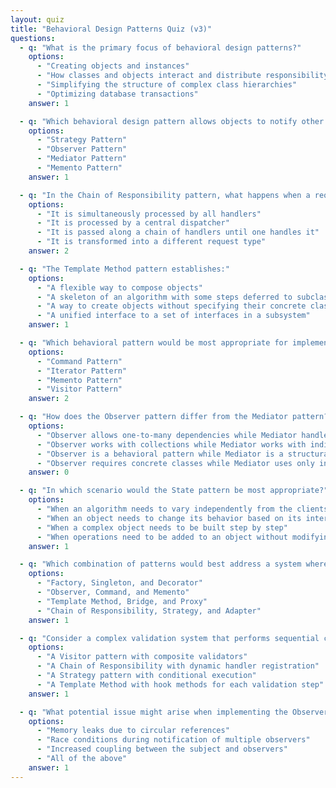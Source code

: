 ```yaml
---
layout: quiz
title: "Behavioral Design Patterns Quiz (v3)"
questions:
  - q: "What is the primary focus of behavioral design patterns?"
    options:
      - "Creating objects and instances"
      - "How classes and objects interact and distribute responsibility"
      - "Simplifying the structure of complex class hierarchies"
      - "Optimizing database transactions"
    answer: 1

  - q: "Which behavioral design pattern allows objects to notify other objects about changes in their state?"
    options:
      - "Strategy Pattern"
      - "Observer Pattern"
      - "Mediator Pattern"
      - "Memento Pattern"
    answer: 1

  - q: "In the Chain of Responsibility pattern, what happens when a request is received?"
    options:
      - "It is simultaneously processed by all handlers"
      - "It is processed by a central dispatcher"
      - "It is passed along a chain of handlers until one handles it"
      - "It is transformed into a different request type"
    answer: 2

  - q: "The Template Method pattern establishes:"
    options:
      - "A flexible way to compose objects"
      - "A skeleton of an algorithm with some steps deferred to subclasses"
      - "A way to create objects without specifying their concrete classes"
      - "A unified interface to a set of interfaces in a subsystem"
    answer: 1

  - q: "Which behavioral pattern would be most appropriate for implementing an undo functionality in a text editor?"
    options:
      - "Command Pattern"
      - "Iterator Pattern"
      - "Memento Pattern"
      - "Visitor Pattern"
    answer: 2

  - q: "How does the Observer pattern differ from the Mediator pattern?"
    options:
      - "Observer allows one-to-many dependencies while Mediator handles many-to-many"
      - "Observer works with collections while Mediator works with individual objects"
      - "Observer is a behavioral pattern while Mediator is a structural pattern"
      - "Observer requires concrete classes while Mediator uses only interfaces"
    answer: 0

  - q: "In which scenario would the State pattern be most appropriate?"
    options:
      - "When an algorithm needs to vary independently from the clients that use it"
      - "When an object needs to change its behavior based on its internal state"
      - "When a complex object needs to be built step by step"
      - "When operations need to be added to an object without modifying it"
    answer: 1

  - q: "Which combination of patterns would best address a system where multiple UI components need to respond to events, maintain a history of states, and support undo operations?"
    options:
      - "Factory, Singleton, and Decorator"
      - "Observer, Command, and Memento"
      - "Template Method, Bridge, and Proxy"
      - "Chain of Responsibility, Strategy, and Adapter"
    answer: 1

  - q: "Consider a complex validation system that performs sequential checks on data with the ability to stop at any point if validation fails. Which pattern implementation would be most effective if new validation rules need to be frequently added or removed without modifying existing code?"
    options:
      - "A Visitor pattern with composite validators"
      - "A Chain of Responsibility with dynamic handler registration"
      - "A Strategy pattern with conditional execution"
      - "A Template Method with hook methods for each validation step"
    answer: 1

  - q: "What potential issue might arise when implementing the Observer pattern in a multi-threaded environment?"
    options:
      - "Memory leaks due to circular references"
      - "Race conditions during notification of multiple observers"
      - "Increased coupling between the subject and observers"
      - "All of the above"
    answer: 1
---
```

